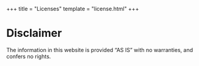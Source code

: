 +++
title = "Licenses"
template = "license.html"
+++

# Disclaimer

The information in this website is provided “AS IS” with no warranties, and confers no rights.
